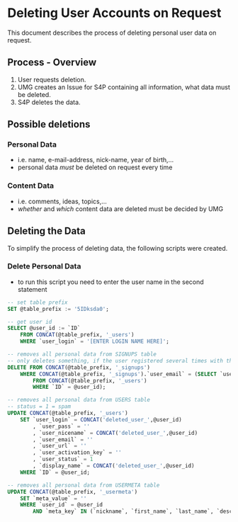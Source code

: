 # Deleting User Accounts on Request
This document describes the process of deleting personal user data on request.

## Process - Overview
1. User requests deletion.
1. UMG creates an Issue for S4P containing all information, what data must be deleted.
1. S4P deletes the data.

## Possible deletions
### Personal Data
- i.e. name, e-mail-address, nick-name, year of birth,…
- personal data *must* be deleted on request every time

### Content Data
- i.e. comments, ideas, topics,…
- *whether* and *which* content data are deleted must be decided by UMG

## Deleting the Data
To simplify the process of deleting data, the following scripts were created.


### Delete Personal Data
- to run this script you need to enter the user name in the second statement

```sql
-- set table prefix
SET @table_prefix := '5IDksda0';

-- get user id
SELECT @user_id := `ID`
    FROM CONCAT(@table_prefix, '_users')
    WHERE `user_login` = '[ENTER LOGIN NAME HERE]';

-- removes all personal data from SIGNUPS table
-- only deletes something, if the user registered several times with the same e-mail-address
DELETE FROM CONCAT(@table_prefix, '_signups')
    WHERE CONCAT(@table_prefix, '_signups').`user_email` = (SELECT `user_email`
        FROM CONCAT(@table_prefix, '_users')
        WHERE `ID` = @user_id);

-- removes all personal data from USERS table
-- status = 1 = spam
UPDATE CONCAT(@table_prefix, '_users')
    SET `user_login` = CONCAT('deleted_user_',@user_id)
        , `user_pass` = ''
        , `user_nicename` = CONCAT('deleted_user_',@user_id)
        , `user_email` = ''
        , `user_url` = ''
        , `user_activation_key` = ''
        , `user_status` = 1
        , `display_name` = CONCAT('deleted_user_',@user_id)
    WHERE `ID` = @user_id;

-- removes all personal data from USERMETA table
UPDATE CONCAT(@table_prefix, '_usermeta')
    SET `meta_value` = ''
    WHERE `user_id` = @user_id
        AND `meta_key` IN (`nickname`, `first_name`, `last_name`, `description`);
```
